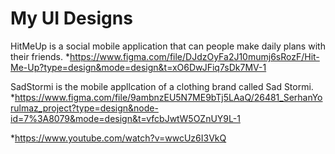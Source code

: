 # My UI Designs 
HitMeUp is a social mobile application that can people make daily plans with their friends. 
*https://www.figma.com/file/DJdzOyFa2J10mumj6sRozF/Hit-Me-Up?type=design&mode=design&t=xO6DwJFiq7sDk7MV-1

SadStormi is the mobile appllcation of a clothing brand called Sad Stormi.
*https://www.figma.com/file/9ambnzEU5N7ME9bTj5LAaQ/26481_SerhanYorulmaz_project?type=design&node-id=7%3A8079&mode=design&t=vfcbJwtW5OZnUY9L-1

*https://www.youtube.com/watch?v=wwcUz6I3VkQ
